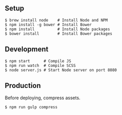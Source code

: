 ## Setup
```
$ brew install node    # Install Node and NPM
$ npm install -g bower # Install Bower
$ npm install          # Install Node packages
$ bower install        # Install Bower packages
```

## Development
```
$ npm start      # Compile JS
$ npm run watch  # Compile SCSS
$ node server.js # Start Node server on port 8080
```

## Production
Before deploying, compress assets.
```
$ npm run gulp compress
```
